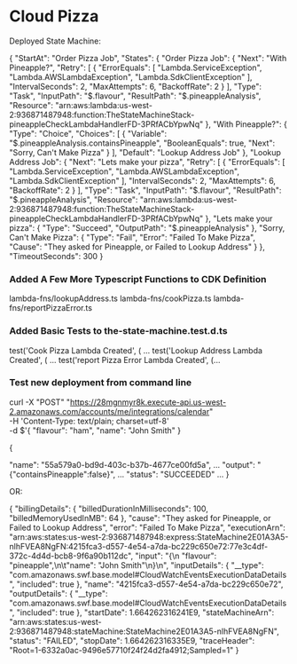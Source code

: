 # Cloud Pizza

Deployed State Machine:

{
  "StartAt": "Order Pizza Job",
  "States": {
    "Order Pizza Job": {
      "Next": "With Pineapple?",
      "Retry": [
        {
          "ErrorEquals": [
            "Lambda.ServiceException",
            "Lambda.AWSLambdaException",
            "Lambda.SdkClientException"
          ],
          "IntervalSeconds": 2,
          "MaxAttempts": 6,
          "BackoffRate": 2
        }
      ],
      "Type": "Task",
      "InputPath": "$.flavour",
      "ResultPath": "$.pineappleAnalysis",
      "Resource": "arn:aws:lambda:us-west-2:936871487948:function:TheStateMachineStack-pineappleCheckLambdaHandlerFD-3PRfACbYpwNq"
    },
    "With Pineapple?": {
      "Type": "Choice",
      "Choices": [
        {
          "Variable": "$.pineappleAnalysis.containsPineapple",
          "BooleanEquals": true,
          "Next": "Sorry, Can't Make Pizza"
        }
      ],
      "Default": "Lookup Address Job"
    },
    "Lookup Address Job": {
      "Next": "Lets make your pizza",
      "Retry": [
        {
          "ErrorEquals": [
            "Lambda.ServiceException",
            "Lambda.AWSLambdaException",
            "Lambda.SdkClientException"
          ],
          "IntervalSeconds": 2,
          "MaxAttempts": 6,
          "BackoffRate": 2
        }
      ],
      "Type": "Task",
      "InputPath": "$.flavour",
      "ResultPath": "$.pineappleAnalysis",
      "Resource": "arn:aws:lambda:us-west-2:936871487948:function:TheStateMachineStack-pineappleCheckLambdaHandlerFD-3PRfACbYpwNq"
    },
    "Lets make your pizza": {
      "Type": "Succeed",
      "OutputPath": "$.pineappleAnalysis"
    },
    "Sorry, Can't Make Pizza": {
      "Type": "Fail",
      "Error": "Failed To Make Pizza",
      "Cause": "They asked for Pineapple, or Failed to Lookup Address"
    }
  },
  "TimeoutSeconds": 300
}


### Added A Few More Typescript Functions to CDK Definition

lambda-fns/lookupAddress.ts
lambda-fns/cookPizza.ts
lambda-fns/reportPizzaError.ts


### Added Basic Tests to the-state-machine.test.d.ts

test('Cook Pizza Lambda Created', ( ...
test('Lookup Address Lambda Created', ( ...
test('report Pizza Error Lambda Created', (...


### Test new deployment from command line

curl -X "POST" "https://28mgnmyr8k.execute-api.us-west-2.amazonaws.com/accounts/me/integrations/calendar" \
     -H 'Content-Type: text/plain; charset=utf-8' \
     -d $'{
    "flavour": "ham",
	"name": "John Smith"
}


{
  
  "name": "55a579a0-bd9d-403c-b37b-4677ce00fd5a",
  ...
  "output": "{\"containsPineapple\":false}",
  ...
  "status": "SUCCEEDED"
  ...
}

OR:

{
  "billingDetails": {
    "billedDurationInMilliseconds": 100,
    "billedMemoryUsedInMB": 64
  },
  "cause": "They asked for Pineapple, or Failed to Lookup Address",
  "error": "Failed To Make Pizza",
  "executionArn": "arn:aws:states:us-west-2:936871487948:express:StateMachine2E01A3A5-nlhFVEA8NgFN:4215fca3-d557-4e54-a7da-bc229c650e72:77e3c4df-372c-4d4d-bcb8-9f6a90b112dc",
  "input": "{\n    \"flavour\": \"pineapple\",\n\t\"name\": \"John Smith\"\n}\n",
  "inputDetails": {
    "__type": "com.amazonaws.swf.base.model#CloudWatchEventsExecutionDataDetails",
    "included": true
  },
  "name": "4215fca3-d557-4e54-a7da-bc229c650e72",
  "outputDetails": {
    "__type": "com.amazonaws.swf.base.model#CloudWatchEventsExecutionDataDetails",
    "included": true
  },
  "startDate": 1.664262316241E9,
  "stateMachineArn": "arn:aws:states:us-west-2:936871487948:stateMachine:StateMachine2E01A3A5-nlhFVEA8NgFN",
  "status": "FAILED",
  "stopDate": 1.664262316335E9,
  "traceHeader": "Root=1-6332a0ac-9496e57710f24f24d2fa4912;Sampled=1"
}